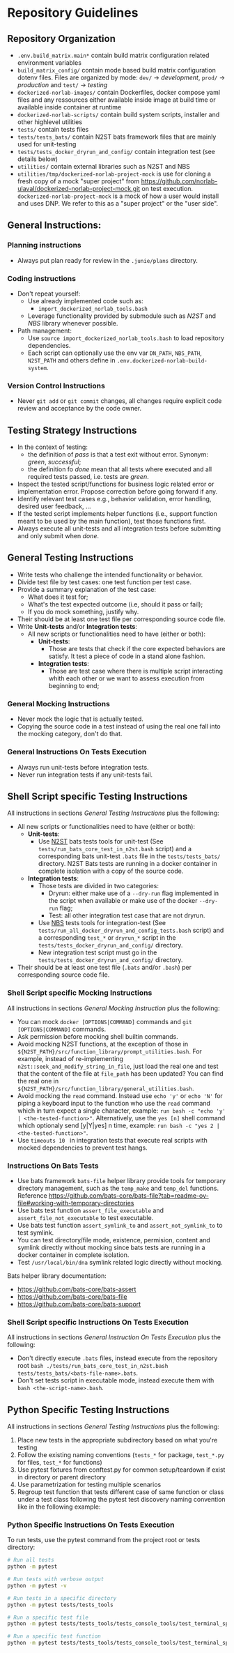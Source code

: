 
# Repository Guidelines
 
## Repository Organization
- `.env.build_matrix.main*` contain build matrix configuration related environment variables
- `build_matrix_config/` contain mode based build matrix configuration dotenv files. Files are organized by mode: `dev/` -> _development_, `prod/` -> _production_ and `test/` -> _testing_ 
- `dockerized-norlab-images/` contain Dockerfiles, docker compose yaml files and any ressources either available inside image at build time or available inside container at runtime
- `dockerized-norlab-scripts/` contain build system scripts, installer and other highlevel utilities 
- `tests/` contain tests files
- `tests/tests_bats/` contain N2ST bats framework files that are mainly used for unit-testing
- `tests/tests_docker_dryrun_and_config/` contain integration test (see details below)
- `utilities/` contain external libraries such as N2ST and NBS
- `utilities/tmp/dockerized-norlab-project-mock` is use for cloning a fresh copy of a mock "super project" from https://github.com/norlab-ulaval/dockerized-norlab-project-mock.git on test execution.
  `dockerized-norlab-project-mock` is a mock of how a user would install and uses DNP. We refer to this as a "super project" or the "user side".

## General Instructions:

### Planning instructions
- Always put plan ready for review in the `.junie/plans` directory.

### Coding instructions
- Don't repeat yourself: 
  - Use already implemented code such as:
    - `import_dockerized_norlab_tools.bash`
  - Leverage functionality provided by submodule such as _N2ST_ and _NBS_ library whenever possible.
- Path management:
  - Use `source import_dockerized_norlab_tools.bash` to load repository dependencies.
  - Each script can optionally use the env var `DN_PATH`, `NBS_PATH`, `N2ST_PATH` and others define in `.env.dockerized-norlab-build-system`.

### Version Control Instructions
- Never `git add` or `git commit` changes, all changes require explicit code review and acceptance by the code owner.

## Testing Strategy Instructions
- In the context of testing:
  - the definition of _pass_ is that a test exit without error. Synonym: _green_, _successful_; 
  - the definition fo _done_ mean that all tests where executed and all required tests passed, i.e. tests are _green_.
- Inspect the tested script/functions for business logic related error or implementation error. Propose correction before going forward if any. 
- Identify relevant test cases e.g., behavior validation, error handling, desired user feedback, ...   
- If the tested script implements helper functions (i.e., support function meant to be used by the main function), test those functions first.
- Always execute all unit-tests and all integration tests before submitting and only submit when _done_.

## General Testing Instructions
- Write tests who challenge the intended functionality or behavior.
- Divide test file by test cases: one test function per test case.
- Provide a summary explanation of the test case: 
  - What does it test for; 
  - What's the test expected outcome (i.e, should it pass or fail); 
  - If you do mock something, justify why.
- Their should be at least one test file per corresponding source code file.
- Write **Unit-tests** and/or **Integration tests**:
  - All new scripts or functionalities need to have (either or both):
    - **Unit-tests**: 
      - Those are tests that check if the core expected behaviors are satisfy. It test a piece of code in a stand alone fashion.  
    - **Integration tests**: 
      - Those are test case where there is multiple script interacting whith each other or we want to assess execution from beginning to end;


### General Mocking Instructions
- Never mock the logic that is actually tested.
- Copying the source code in a test instead of using the real one fall into the mocking category, don't do that.

### General Instructions On Tests Execution
- Always run unit-tests before integration tests.
- Never run integration tests if any unit-tests fail.

## Shell Script specific Testing Instructions
All instructions in sections _General Testing Instructions_ plus the following:
- All new scripts or functionalities need to have (either or both):
  - **Unit-tests**: 
    - Use [N2ST](https://github.com/norlab-ulaval/norlab-shell-script-tools) bats tests tools for unit-test (See `tests/run_bats_core_test_in_n2st.bash` script) and a corresponding bats unit-test `.bats` file in the `tests/tests_bats/` directory. N2ST Bats tests are running in a docker container in complete isolation with a copy of the source code.
  - **Integration tests**: 
    - Those tests are divided in two categories: 
      - Dryrun: either make use of a `--dry-run` flag implemented in the script when available or make use of the docker `--dry-run` flag;  
      - Test: all other integration test case that are not dryrun.
    - Use [NBS](https://github.com/norlab-ulaval/norlab-build-system) tests tools for integration-test (See `tests/run_all_docker_dryrun_and_config_tests.bash` script) and a corresponding `test_*` or `dryrun_*` script in the `tests/tests_docker_dryrun_and_config/` directory.
    - New integration test script must go in the `tests/tests_docker_dryrun_and_config/` directory.
- Their should be at least one test file (`.bats` and/or `.bash`) per corresponding source code file.

### Shell Script specific Mocking Instructions
All instructions in sections _General Mocking Instruction_ plus the following:
- You can mock `docker [OPTIONS|COMMAND]` commands and `git [OPTIONS|COMMAND]` commands.
- Ask permission before mocking shell builtin commands.
- Avoid mocking N2ST functions, at the exception of those in `${N2ST_PATH}/src/function_library/prompt_utilities.bash`. For example, instead of re-implementing `n2st::seek_and_modify_string_in_file`, just load the real one and test that the content of the file at `file_path` has been updated? You can find the real one in `${N2ST_PATH}/src/function_library/general_utilities.bash`.
- Avoid mocking the `read` command. Instead use `echo 'y'` or `echo 'N'` for piping a keyboard input to the function who use the `read` command which in turn expect a single character, example: `run bash -c "echo 'y' | <the-tested-function>"`. Alternatively, use the `yes [n]` shell command which optionaly send [y|Y|yes] n time, example: `run bash -c "yes 2 | <the-tested-function>"`.
- Use `timeouts 10 ` in integration tests that execute real scripts with mocked dependencies to prevent test hangs.

### Instructions On Bats Tests
- Use bats framework `bats-file` helper library provide tools for temporary directory management, such as the `temp_make` and `temp_del` functions. 
  Reference https://github.com/bats-core/bats-file?tab=readme-ov-file#working-with-temporary-directories
- Use bats test function `assert_file_executable` and `assert_file_not_executable` to test executable.
- Use bats test function `assert_symlink_to` and `assert_not_symlink_to` to test symlink.
- You can test directory/file mode, existence, permision, content and symlink directly without mocking since bats tests are running in a docker container in complete isolation.
- Test `/usr/local/bin/dna` symlink related logic directly without mocking.

Bats helper library documentation:
  - https://github.com/bats-core/bats-assert
  - https://github.com/bats-core/bats-file
  - https://github.com/bats-core/bats-support

### Shell Script specific Instructions On Tests Execution
All instructions in sections _General Instruction On Tests Execution_ plus the following:
- Don't directly execute `.bats` files, instead execute from the repository root `bash ./tests/run_bats_core_test_in_n2st.bash tests/tests_bats/<bats-file-name>.bats`.
- Don't set tests script in executable mode, instead execute them with `bash <the-script-name>.bash`. 

## Python Specific Testing Instructions
All instructions in sections _General Testing Instructions_ plus the following:
1. Place new tests in the appropriate subdirectory based on what you're testing
2. Follow the existing naming conventions (`tests_*` for package, `test_*.py` for files, `test_*` for functions)
3. Use pytest fixtures from conftest.py for common setup/teardown if exist in directory or parent directory
4. Use parametrization for testing multiple scenarios
5. Regroup test function that tests different case of same function or class under a test class following the pytest test discovery naming convention like in the following example:

### Python Specific Instructions On Tests Execution
To run tests, use the pytest command from the project root or tests directory:

```bash
# Run all tests
python -m pytest

# Run tests with verbose output
python -m pytest -v

# Run tests in a specific directory
python -m pytest tests/tests_tools

# Run a specific test file
python -m pytest tests/tests_tools/tests_console_tools/test_terminal_splash.py

# Run a specific test function
python -m pytest tests/tests_tools/tests_console_tools/test_terminal_splash.py::test_norlab_splash
```
